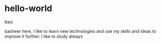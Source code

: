 # hello-world
basi

basheer here, I like to learn new technologies and use my skills and ideas to improve it further.
I like to study always
